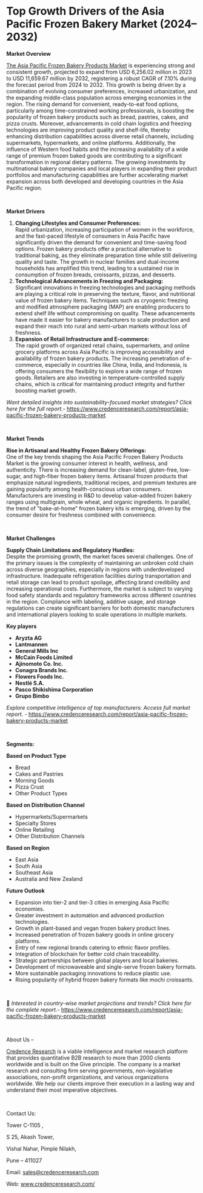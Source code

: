 # Top Growth Drivers of the Asia Pacific Frozen Bakery Market (2024–2032)


<p><strong>Market Overview</strong></p>
<p><a href="https://www.credenceresearch.com/report/asia-pacific-frozen-bakery-products-market">The Asia Pacific Frozen Bakery Products Market</a> is experiencing strong and consistent growth, projected to expand from USD 6,256.02 million in 2023 to USD 11,659.67 million by 2032, registering a robust CAGR of 7.10% during the forecast period from 2024 to 2032. This growth is being driven by a combination of evolving consumer preferences, increased urbanization, and the expanding middle-class population across emerging economies in the region. The rising demand for convenient, ready-to-eat food options, particularly among time-constrained working professionals, is boosting the popularity of frozen bakery products such as bread, pastries, cakes, and pizza crusts. Moreover, advancements in cold chain logistics and freezing technologies are improving product quality and shelf-life, thereby enhancing distribution capabilities across diverse retail channels, including supermarkets, hypermarkets, and online platforms. Additionally, the influence of Western food habits and the increasing availability of a wide range of premium frozen baked goods are contributing to a significant transformation in regional dietary patterns. The growing investments by multinational bakery companies and local players in expanding their product portfolios and manufacturing capabilities are further accelerating market expansion across both developed and developing countries in the Asia Pacific region.</p>
<p><strong>&nbsp;</strong></p>
<p><strong>Market Drivers</strong></p>
<ol>
<li><strong> Changing Lifestyles and Consumer Preferences:</strong><br /> Rapid urbanization, increasing participation of women in the workforce, and the fast-paced lifestyle of consumers in Asia Pacific have significantly driven the demand for convenient and time-saving food options. Frozen bakery products offer a practical alternative to traditional baking, as they eliminate preparation time while still delivering quality and taste. The growth in nuclear families and dual-income households has amplified this trend, leading to a sustained rise in consumption of frozen breads, croissants, pizzas, and desserts.</li>
<li><strong> Technological Advancements in Freezing and Packaging:</strong><br /> Significant innovations in freezing technologies and packaging methods are playing a critical role in preserving the texture, flavor, and nutritional value of frozen bakery items. Techniques such as cryogenic freezing and modified atmosphere packaging (MAP) are enabling producers to extend shelf life without compromising on quality. These advancements have made it easier for bakery manufacturers to scale production and expand their reach into rural and semi-urban markets without loss of freshness.</li>
<li><strong> Expansion of Retail Infrastructure and E-commerce:</strong><br /> The rapid growth of organized retail chains, supermarkets, and online grocery platforms across Asia Pacific is improving accessibility and availability of frozen bakery products. The increasing penetration of e-commerce, especially in countries like China, India, and Indonesia, is offering consumers the flexibility to explore a wide range of frozen goods. Retailers are also investing in temperature-controlled supply chains, which is critical for maintaining product integrity and further boosting market growth.</li>
</ol>
<p><em>Want detailed insights into sustainability-focused market strategies? Click here for the full report.- </em><a href="https://www.credenceresearch.com/report/asia-pacific-frozen-bakery-products-market">https://www.credenceresearch.com/report/asia-pacific-frozen-bakery-products-market</a></p>
<p>&nbsp;</p>
<p><strong>Market Trends</strong></p>
<p><strong>Rise in Artisanal and Healthy Frozen Bakery Offerings:</strong><br /> One of the key trends shaping the Asia Pacific Frozen Bakery Products Market is the growing consumer interest in health, wellness, and authenticity. There is increasing demand for clean-label, gluten-free, low-sugar, and high-fiber frozen bakery items. Artisanal frozen products that emphasize natural ingredients, traditional recipes, and premium textures are gaining popularity among health-conscious urban consumers. Manufacturers are investing in R&amp;D to develop value-added frozen bakery ranges using multigrain, whole wheat, and organic ingredients. In parallel, the trend of "bake-at-home" frozen bakery kits is emerging, driven by the consumer desire for freshness combined with convenience.</p>
<p><strong>&nbsp;</strong></p>
<p><strong>Market Challenges</strong></p>
<p><strong>Supply Chain Limitations and Regulatory Hurdles:</strong><br /> Despite the promising growth, the market faces several challenges. One of the primary issues is the complexity of maintaining an unbroken cold chain across diverse geographies, especially in regions with underdeveloped infrastructure. Inadequate refrigeration facilities during transportation and retail storage can lead to product spoilage, affecting brand credibility and increasing operational costs. Furthermore, the market is subject to varying food safety standards and regulatory frameworks across different countries in the region. Compliance with labeling, additive usage, and storage regulations can create significant barriers for both domestic manufacturers and international players looking to scale operations in multiple markets.</p>
<p><strong>Key players</strong></p>
<ul>
<li><strong>Aryzta AG</strong></li>
<li><strong>Lantmannen</strong></li>
<li><strong>General Mills Inc</strong></li>
<li><strong>McCain Foods Limited</strong></li>
<li><strong>Ajinomoto Co. Inc.</strong></li>
<li><strong>Conagra Brands Inc.</strong></li>
<li><strong>Flowers Foods Inc.</strong></li>
<li><strong>Nestl&eacute; S.A.</strong></li>
<li><strong>Pasco Shikishima Corporation</strong></li>
<li><strong>Grupo Bimbo</strong></li>
</ul>
<p><em>Explore competitive intelligence of top manufacturers: Access full market report. - </em><a href="https://www.credenceresearch.com/report/asia-pacific-frozen-bakery-products-market">https://www.credenceresearch.com/report/asia-pacific-frozen-bakery-products-market</a></p>
<p>&nbsp;</p>
<p><strong>Segments:</strong></p>
<p><strong>Based on Product Type</strong></p>
<ul>
<li>Bread</li>
<li>Cakes and Pastries</li>
<li>Morning Goods</li>
<li>Pizza Crust</li>
<li>Other Product Types</li>
</ul>
<p><strong>Based on Distribution Channel</strong></p>
<ul>
<li>Hypermarkets/Supermarkets</li>
<li>Specialty Stores</li>
<li>Online Retailing</li>
<li>Other Distribution Channels</li>
</ul>
<p><strong>Based on Region</strong></p>
<ul>
<li>East Asia</li>
<li>South Asia</li>
<li>Southeast Asia</li>
<li>Australia and New Zealand</li>
</ul>
<p><strong>Future Outlook </strong></p>
<ul>
<li>Expansion into tier-2 and tier-3 cities in emerging Asia Pacific economies.</li>
<li>Greater investment in automation and advanced production technologies.</li>
<li>Growth in plant-based and vegan frozen bakery product lines.</li>
<li>Increased penetration of frozen bakery goods in online grocery platforms.</li>
<li>Entry of new regional brands catering to ethnic flavor profiles.</li>
<li>Integration of blockchain for better cold chain traceability.</li>
<li>Strategic partnerships between global players and local bakeries.</li>
<li>Development of microwaveable and single-serve frozen bakery formats.</li>
<li>More sustainable packaging innovations to reduce plastic use.</li>
<li>Rising popularity of hybrid frozen bakery formats like mochi croissants.</li>
</ul>
<p>&nbsp;</p>
<p>📌 <em>Interested in country-wise market projections and trends? Click here for the complete report.- </em><a href="https://www.credenceresearch.com/report/asia-pacific-frozen-bakery-products-market">https://www.credenceresearch.com/report/asia-pacific-frozen-bakery-products-market</a></p>
<p>&nbsp;</p>
<p>About Us &ndash;</p>
<p><a href="https://www.credenceresearch.com/">Credence Research</a> is a viable intelligence and market research platform that provides quantitative B2B research to more than 2000 clients worldwide and is built on the Give principle. The company is a market research and consulting firm serving governments, non-legislative associations, non-profit organizations, and various organizations worldwide. We help our clients improve their execution in a lasting way and understand their most imperative objectives.</p>
<p>&nbsp;</p>
<p>Contact Us:</p>
<p>Tower C-1105 ,</p>
<p>S 25, Akash Tower,</p>
<p>Vishal Nahar, Pimple Nilakh,</p>
<p>Pune &ndash; 411027</p>
<p>Email: <a href="mailto:sales@credenceresearch.com">sales@credenceresearch.com</a></p>
<p>Web: <a href="http://www.credenceresearch.com/">www.credenceresearch.com/</a></p>

